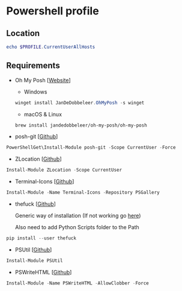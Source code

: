 # Powershell profile

## Location

```powershell
echo $PROFILE.CurrentUserAllHosts
```

## Requirements

- Oh My Posh [[Website](https://ohmyposh.dev/docs/installation/windows)]

  - Windows

  ```powershell
  winget install JanDeDobbeleer.OhMyPosh -s winget 
  ```

  - macOS & Linux

  ```bash
  brew install jandedobbeleer/oh-my-posh/oh-my-posh 
  ```

- posh-git [[Github](https://github.com/dahlbyk/posh-git#installation)]

```powershell
PowerShellGet\Install-Module posh-git -Scope CurrentUser -Force
```

<!-- - Get-ChildItemColor [Github](https://github.com/dahlbyk/posh-git#installation)

```powershell
Install-Module Get-ChildItemColor
``` -->

- ZLocation [[Github](https://github.com/vors/ZLocation)]

```powershell
Install-Module ZLocation -Scope CurrentUser
```

- Terminal-Icons [[Github](https://github.com/devblackops/Terminal-Icons)]

```powershell
Install-Module -Name Terminal-Icons -Repository PSGallery
```

- thefuck [[Github](https://github.com/nvbn/thefuck)]

  Generic way of installation (If not working go [here](https://github.com/nvbn/thefuck/wiki/Installation))

  Also need to add Python Scripts folder to the Path

```powershell
pip install --user thefuck
```

- PSUtil [[Github](https://github.com/PowershellFrameworkCollective/PSUtil)]

```powershell
Install-Module PSUtil
```

- PSWriteHTML [[Github](https://github.com/EvotecIT/PSWriteHTML)]

```powershell
Install-Module -Name PSWriteHTML -AllowClobber -Force
```

<!-- - zoxide [Github](https://github.com/ajeetdsouza/zoxide)

```powershell
curl.exe -A "MS" https://webinstall.dev/zoxide | powershell
``` -->

